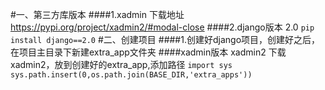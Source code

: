#一、第三方库版本
####1.xadmin 下载地址 https://pypi.org/project/xadmin2/#modal-close
####2.django版本 2.0  ```pip install django==2.0```
#二、创建项目
####1.创建好django项目，创建好之后，在项目主目录下新建extra_app文件夹
####xadmin版本 xadmin2 下载xadmin2，放到创建好的extra_app,添加路径
```import sys``` <br>
```sys.path.insert(0,os.path.join(BASE_DIR,'extra_apps'))```